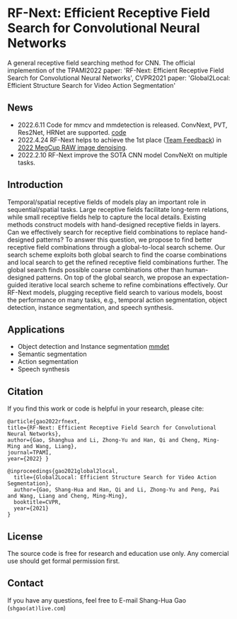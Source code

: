 # RF-Next: Efficient Receptive Field Search for Convolutional Neural Networks

A general receptive field searching method for CNN.
The official implemention of the TPAMI2022 paper: 'RF-Next: Efficient Receptive Field Search for Convolutional Neural Networks',
CVPR2021 paper: 'Global2Local: Efficient Structure Search for Video Action Segmentation'

## News
- 2022.6.11 Code for mmcv and mmdetection is released. ConvNext, PVT, Res2Net, HRNet are supported. [code](https://github.com/ShangHua-Gao/RF-mmdetection/tree/rfsearch/configs/rfnext)
- 2022.4.24 RF-Next helps to achieve the 1st place ([Team Feedback](https://github.com/hlh981029/megcup-feedback)) in [2022 MegCup RAW image denoising](https://studio.brainpp.com/competition/5?name=2022%20MegCup%20%E7%82%BC%E4%B8%B9%E5%A4%A7%E8%B5%9B&tab=rank).
- 2022.2.10 RF-Next improve the SOTA CNN model ConvNeXt on multiple tasks.

## Introduction
Temporal/spatial receptive fields of models play an important role in sequential/spatial tasks. Large receptive fields facilitate long-term relations, while small receptive fields help to capture the local details. Existing methods construct models with hand-designed receptive fields in layers. Can we effectively search for receptive field combinations to replace hand-designed patterns? To answer this question, we propose to find better receptive field combinations through a global-to-local search scheme. Our search scheme exploits both global search to find the coarse combinations and local search to get the refined receptive field combinations further. The global search finds possible coarse combinations other than human-designed patterns. On top of the global search, we propose an
expectation-guided iterative local search scheme to refine combinations effectively. Our RF-Next models, plugging receptive field search to various models, boost the performance on many tasks, e.g., temporal action segmentation, object detection, instance segmentation, and speech synthesis. 
## Applications
- Object detection and Instance segmentation [mmdet](https://github.com/ShangHua-Gao/RF-mmdetection/tree/rfsearch/configs/rfnext)
- Semantic segmentation
- Action segmentation
- Speech synthesis

## Citation
If you find this work or code is helpful in your research, please cite:
```
@article{gao2022rfnext,   
title={RF-Next: Efficient Receptive Field Search for Convolutional Neural Networks},   
author={Gao, Shanghua and Li, Zhong-Yu and Han, Qi and Cheng, Ming-Ming and Wang, Liang},   
journal=TPAMI,   
year={2022} }

@inproceedings{gao2021global2local,
  title={Global2Local: Efficient Structure Search for Video Action Segmentation},
  author={Gao, Shang-Hua and Han, Qi and Li, Zhong-Yu and Peng, Pai and Wang, Liang and Cheng, Ming-Ming},
  booktitle=CVPR,
  year={2021}
}
```
## License

The source code is free for research and education use only. Any comercial use should get formal permission first.

## Contact
If you have any questions, feel free to E-mail Shang-Hua Gao (`shgao(at)live.com`)
